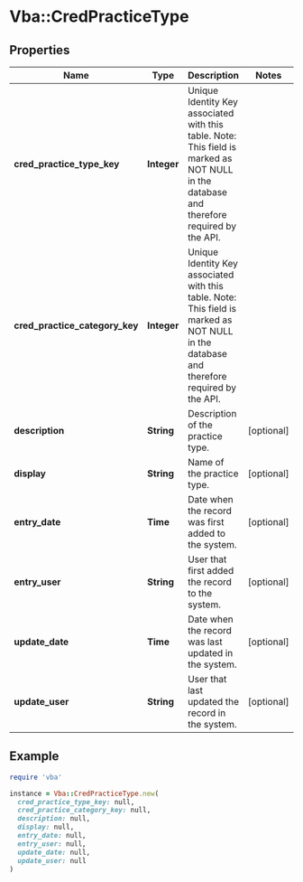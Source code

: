 # Vba::CredPracticeType

## Properties

| Name | Type | Description | Notes |
| ---- | ---- | ----------- | ----- |
| **cred_practice_type_key** | **Integer** | Unique Identity Key associated with this table. Note: This field is marked as NOT NULL in the database and therefore required by the API. |  |
| **cred_practice_category_key** | **Integer** | Unique Identity Key associated with this table. Note: This field is marked as NOT NULL in the database and therefore required by the API. |  |
| **description** | **String** | Description of the practice type. | [optional] |
| **display** | **String** | Name of the practice type. | [optional] |
| **entry_date** | **Time** | Date when the record was first added to the system. | [optional] |
| **entry_user** | **String** | User that first added the record to the system. | [optional] |
| **update_date** | **Time** | Date when the record was last updated in the system. | [optional] |
| **update_user** | **String** | User that last updated the record in the system. | [optional] |

## Example

```ruby
require 'vba'

instance = Vba::CredPracticeType.new(
  cred_practice_type_key: null,
  cred_practice_category_key: null,
  description: null,
  display: null,
  entry_date: null,
  entry_user: null,
  update_date: null,
  update_user: null
)
```


